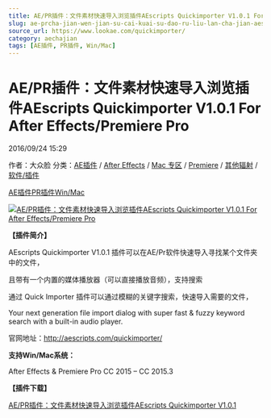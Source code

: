 ```yaml
---
title: AE/PR插件：文件素材快速导入浏览插件AEscripts Quickimporter V1.0.1 For After Effects/Premiere Pro
slug: ae-prcha-jian-wen-jian-su-cai-kuai-su-dao-ru-liu-lan-cha-jian-aescripts-quickimporter-v1-0-1-for-after-effects-premiere-pro
source_url: https://www.lookae.com/quickimporter/
category: aechajian
tags: [AE插件, PR插件, Win/Mac]
---
```

# AE/PR插件：文件素材快速导入浏览插件AEscripts Quickimporter V1.0.1 For After Effects/Premiere Pro

2016/09/24 15:29

作者：大众脸
分类：[AE插件](https://www.lookae.com/after-effects/aechajian/) / [After Effects](https://www.lookae.com/after-effects/) / [Mac 专区](https://www.lookae.com/mac-osx/) / [Premiere](https://www.lookae.com/qitarjcj/premierezy/) / [其他辐射](https://www.lookae.com/others/) / [软件/插件](https://www.lookae.com/qitarjcj/)

[AE插件](https://www.lookae.com/tag/ae%e6%8f%92%e4%bb%b6/)[PR插件](https://www.lookae.com/tag/pr%e6%8f%92%e4%bb%b6/)[Win/Mac](https://www.lookae.com/tag/winmac/)

[![AE/PR插件：文件素材快速导入浏览插件AEscripts Quickimporter V1.0.1 For After Effects/Premiere Pro](https://www.lookae.com/wp-content/uploads/2016/09/Quick-Importer..jpg "AE/PR插件：文件素材快速导入浏览插件AEscripts Quickimporter V1.0.1 For After Effects/Premiere Pro-LookAE.com")](https://www.lookae.com/wp-content/uploads/2016/09/Quick-Importer..jpg)

**【插件简介】**

AEscripts Quickimporter V1.0.1 插件可以在AE/Pr软件快速导入寻找某个文件夹中的文件，

且带有一个内置的媒体播放器（可以直接播放音频），支持搜索

通过 Quick Importer 插件可以通过模糊的关键字搜索，快速导入需要的文件，

Your next generation file import dialog with super fast & fuzzy keyword search with a built-in audio player.

官网地址：http://aescripts.com/quickimporter/

**支持Win/Mac系统：**

After Effects & Premiere Pro CC 2015 – CC 2015.3

**【插件下载】**

[AE/PR插件：文件素材快速导入浏览插件AEscripts Quickimporter V1.0.1](http://lookae.ctfile.com/fs/N06157029313)
